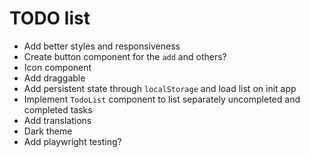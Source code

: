 # TODO list

- Add better styles and responsiveness
- Create button component for the `add` and others?
- Icon component
- Add draggable
- Add persistent state through `localStorage` and load list on init app
- Implement `TodoList` component to list separately uncompleted and completed tasks
- Add translations
- Dark theme
- Add playwright testing?